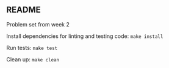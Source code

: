 ## README

Problem set from week 2

Install dependencies for linting and testing code: `make install`

Run tests: `make test`

Clean up: `make clean`
